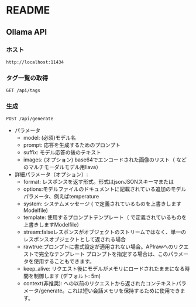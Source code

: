 # README

## Ollama API

### ホスト

```
http://localhost:11434
```

### タグ一覧の取得

```
GET /api/tags
```

### 生成

```
POST /api/generate
```

- パラメータ
    - model: (必須)モデル名
    - prompt: 応答を生成するためのプロンプト
    - suffix: モデル応答の後のテキスト
    - images: (オプション) base64でエンコードされた画像のリスト（ などのマルチモーダルモデル用llava）
- 詳細パラメータ（オプション）:
    - format: レスポンスを返す形式。形式はjsonJSONスキーマまたは
    - options:モデルファイルのドキュメントに記載されている追加のモデルパラメータ、例えばtemperature
    - system: システムメッセージ ( で定義されているものを上書きしますModelfile)
    - template: 使用するプロンプトテンプレート（ で定義されているものを上書きしますModelfile）
    - stream:falseレスポンスがオブジェクトのストリームではなく、単一のレスポンスオブジェクトとして返される場合
    - rawtrue:プロンプトに書式設定が適用されない場合。APIrawへのリクエストで完全なテンプレート プロンプトを指定する場合は、このパラメータを使用することもできます。
    - keep_alive: リクエスト後にモデルがメモリにロードされたままになる時間を制御します (デフォルト: 5m)
    - context(非推奨): への以前のリクエストから返されたコンテキストパラメータ/generate。これは短い会話メモリを保持するために使用できます。
